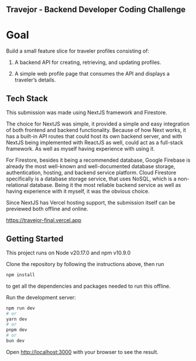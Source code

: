 ## Travejor - Backend Developer Coding Challenge

# Goal

Build a small feature slice for traveler profiles consisting of:

1. A backend API for creating, retrieving, and updating profiles.

2. A simple web profile page that consumes the API and displays a traveler’s details.

## Tech Stack

This submission was made using NextJS framework and Firestore.

The choice for NextJS was simple, it provided a simple and easy integration of both frontend and backend functionality. Because of how Next works, it has a built-in API routes that could host its own backend server, and with NextJS being implemented with ReactJS as well, could act as a full-stack framework. As well as myself having experience with using it.

For Firestore, besides it being a recommended database, Google Firebase is already the most well-known and well-documented database storage, authentication, hosting, and backend service platform. Cloud Firestore specifically is a database storage service, that uses NoSQL, which is a non-relational database. Being it the most reliable backend service as well as having experience with it myself, it was the obvious choice.

Since NextJS has Vercel hosting support, the submission itself can be previewed both offline and online.

https://travejor-final.vercel.app

## Getting Started

This project runs on Node v20.17.0 and npm v10.9.0

Clone the repository by following the instructions above, then run

```bash
npm install
```

to get all the dependencies and packages needed to run this offline.

Run the development server:

```bash
npm run dev
# or
yarn dev
# or
pnpm dev
# or
bun dev
```

Open [http://localhost:3000](http://localhost:3000) with your browser to see the result.
